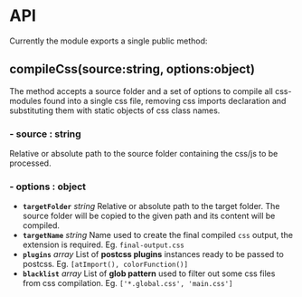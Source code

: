 # API

Currently the module exports a single public method:

## compileCss(source:string, options:object)

The method accepts a source folder and a set of options to compile all css-modules found into a single css file, removing css imports declaration and substituting them with static objects of css class names.

### - source : string

Relative or absolute path to the source folder containing the css/js to be processed.

### - options : object

* **`targetFolder`** *string* Relative or absolute path to the target folder. The source folder will be copied to the given path and its content will be compiled.
* **`targetName`** *string* Name used to create the final compiled `css` output, the extension is required. Eg. `final-output.css`
* **`plugins`** *array* List of **postcss plugins** instances ready to be passed to postcss. Eg. `[atImport(), colorFunction()]`
* **`blacklist`** *array* List of **glob pattern** used to filter out some css files from css compilation. Eg. `['*.global.css', 'main.css']`